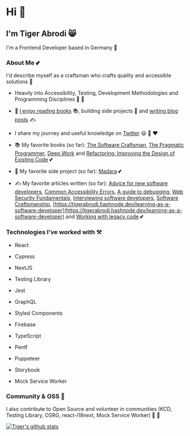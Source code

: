 # Hi 👋

## I'm Tiger Abrodi 😸

I'm a Frontend Developer based in Germany 🌳

### About Me 💕

I'd describe myself as a craftsman who crafts quality and accessible solutions 🌠

- Heavily into Accessibility, Testing, Development Methodologies and Programming Disciplines 👏 💪

- 💞 [I enjoy reading books](https://www.goodreads.com/review/list/127384537-tiger-abrodi?ref=nav_mybooks&shelf=read) 📚, building side projects 🔨 and [writing blog posts](https://tigerabrodi.hashnode.dev/) ✍️

- I share my journey and useful knowledge on [Twitter](https://twitter.com/TAbrodi) 😃 🧠 ♥️

- 📚 My favorite books (so far): [The Software Craftsman](https://www.goodreads.com/book/show/23215733-the-software-craftsman), [The Pragmatic Programmer](https://www.goodreads.com/book/show/4099.The_Pragmatic_Programmer), [Deep Work](https://www.goodreads.com/book/show/25744928-deep-work) and [Refactoring: Improving the Design of Existing Code](https://www.goodreads.com/book/show/44936.Refactoring) 💕

- 🔨 My favorite side project (so far): [Madara](https://github.com/tigerabrodi/Madara) 💕

- ✍️ My favorite articles written (so far): [Advice for new software developers](https://tigerabrodi.hashnode.dev/advice-for-new-software-developers), [Common Accessibility Errors](https://tigerabrodi.hashnode.dev/common-accessibility-errors), [A guide to debugging](https://tigerabrodi.hashnode.dev/a-guide-to-debugging), [Web Security Fundamentals](https://tigerabrodi.hashnode.dev/web-security-fundamentals-1), [Interviewing software developers](https://tigerabrodi.hashnode.dev/interviewing-software-developers), [Software Craftsmanship](https://tigerabrodi.hashnode.dev/software-craftsmanship), [https://tigerabrodi.hashnode.dev/learning-as-a-software-developer](https://tigerabrodi.hashnode.dev/learning-as-a-software-developer) and [Working with legacy code](https://tigerabrodi.hashnode.dev/working-with-legacy-code) 💕

### Technologies I've worked with ⚒️

- React

- Cypress

- NextJS

- Testing Library

- Jest

- GraphQL

- Styled Components

- Firebase

- TypeScript

- Pentf

- Puppeteer

- Storybook

- Mock Service Worker

### Community & OSS 🥰

I also contribute to Open Source and volunteer in communities (KCD, Testing Library, OSRG, react-i18next, Mock Service Worker) 🚀 💞

[![Tiger's github stats](https://github-readme-stats.vercel.app/api?username=tigerabrodi)](https://github.com/tigerabrodi)
